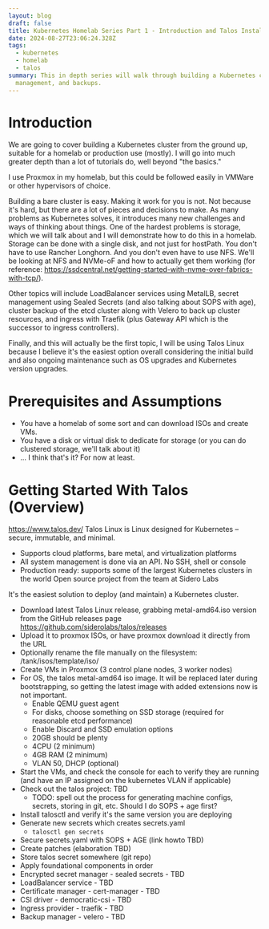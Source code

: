 ```yaml
---
layout: blog
draft: false
title: Kubernetes Homelab Series Part 1 - Introduction and Talos Installation
date: 2024-08-27T23:06:24.328Z
tags:
  - kubernetes
  - homelab
  - talos
summary: This in depth series will walk through building a Kubernetes cluster beyond the basics, including dynamically provisioned storage, certificate
  management, and backups.
---
```

# Introduction

We are going to cover building a Kubernetes cluster from the ground up, suitable for a homelab or production use (mostly). I will go into much greater depth than a lot of tutorials do, well beyond "the basics."

I use Proxmox in my homelab, but this could be followed easily in VMWare or other hypervisors of choice.

Building a bare cluster is easy. Making it work for you is not. Not because it's hard, but there are a lot of pieces and decisions to make. As many problems as Kubernetes solves, it introduces many new challenges and ways of thinking about things. One of the hardest problems is storage, which we will talk about and I will demonstrate how to do this in a homelab. Storage can be done with a single disk, and not just for hostPath. You don't have to use Rancher Longhorn. And you don't even have to use NFS. We'll be looking at NFS and NVMe-oF and how to actually get them working (for reference: https://ssdcentral.net/getting-started-with-nvme-over-fabrics-with-tcp/).

Other topics will include LoadBalancer services using MetalLB, secret management using Sealed Secrets (and also talking about SOPS with age), cluster backup of the etcd cluster along with Velero to back up cluster resources, and ingress with Traefik (plus Gateway API which is the successor to ingress controllers).

Finally, and this will actually be the first topic, I will be using Talos Linux because I believe it's the easiest option overall considering the initial build and also ongoing maintenance such as OS upgrades and Kubernetes version upgrades.

# Prerequisites and Assumptions

- You have a homelab of some sort and can download ISOs and create VMs.
- You have a disk or virtual disk to dedicate for storage (or you can do clustered storage, we'll talk about it)
- ... I think that's it? For now at least.

# Getting Started With Talos (Overview)

https://www.talos.dev/
Talos Linux is Linux designed for Kubernetes – secure, immutable, and minimal.

- Supports cloud platforms, bare metal, and virtualization platforms
- All system management is done via an API. No SSH, shell or console
- Production ready: supports some of the largest Kubernetes clusters in the world
Open source project from the team at Sidero Labs

It's the easiest solution to deploy (and maintain) a Kubernetes cluster.

- Download latest Talos Linux release, grabbing metal-amd64.iso version from the GitHub releases page https://github.com/siderolabs/talos/releases
- Upload it to proxmox ISOs, or have proxmox download it directly from the URL
- Optionally rename the file manually on the filesystem: /tank/isos/template/iso/
- Create VMs in Proxmox (3 control plane nodes, 3 worker nodes)
- For OS, the talos metal-amd64 iso image. It will be replaced later during bootstrapping, so getting the latest image with added extensions now is not important.
  - Enable QEMU guest agent
  - For disks, choose something on SSD storage (required for reasonable etcd performance)
  - Enable Discard and SSD emulation options
  - 20GB should be plenty
  - 4CPU (2 minimum)
  - 4GB RAM (2 minimum)
  - VLAN 50, DHCP (optional)
- Start the VMs, and check the console for each to verify they are running (and have an IP assigned on the kubernetes VLAN if applicable)
- Check out the talos project: TBD
  - TODO: spell out the process for generating machine configs, secrets, storing in git, etc. Should I do SOPS + age first?
- Install talosctl and verify it's the same version you are deploying
- Generate new secrets which creates secrets.yaml
  - `talosctl gen secrets`
- Secure secrets.yaml with SOPS + AGE (link howto TBD)
- Create patches (elaboration TBD)
- Store talos secret somewhere (git repo)
- Apply foundational components in order
- Encrypted secret manager - sealed secrets - TBD
- LoadBalancer service - TBD
- Certificate manager - cert-manager - TBD
- CSI driver - democratic-csi - TBD
- Ingress provider - traefik - TBD
- Backup manager - velero - TBD
